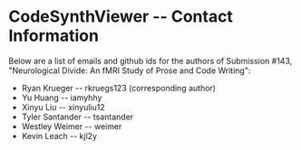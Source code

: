 # CodeSynthViewer -- Contact Information

Below are a list of emails and github ids for the authors of Submission #143, "Neurological Divide: An fMRI Study of Prose and Code Writing":
* Ryan Krueger -- rkruegs123 (corresponding author)
* Yu Huang -- iamyhhy
* Xinyu Liu -- xinyuliu12
* Tyler Santander -- tsantander
* Westley Weimer -- weimer
* Kevin Leach -- kjl2y

